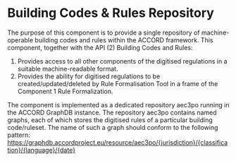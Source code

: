 # Building Codes & Rules Repository

The purpose of this component is to provide a single repository of machine-operable building codes and rules within the ACCORD framework. This component, together with the API (2) Building Codes and Rules: 

1. Provides access to all other components of the digitised regulations in a suitable machine-readable format.
2. Provides the ability for digitised regulations to be created/updated/deleted by Rule Formalisation Tool in a frame of the Component 1 Rule Formalization.

The component is implemented as a dedicated repository aec3po running in the ACCORD GraphDB instance. The repository aec3po contains named graphs, each of which stores the digitised rules of a particular building code/ruleset. The name of such a graph should conform to the following pattern:
https://graphdb.accordproject.eu/resource/aec3po/{jurisdiction}/{classification}/{language}/{date}